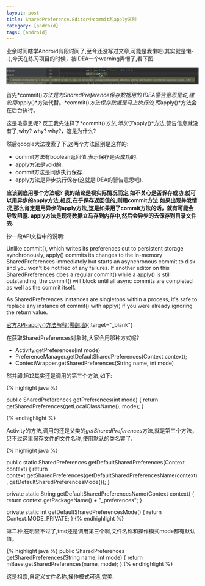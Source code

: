 ```yaml
---
layout: post
title: SharedPreference.Editor中commit和apply区别
category: [android]
tags: [android]
---
```


业余时间瞎学Android有段时间了,至今还没写过文章,可能是我懒吧(其实就是懒- -),今天在练习项目的时候，被IDEA一个warning弄懵了,看下图:

![commit-warning](/img/posts/SharedPreference-Editor-commit-warning.jpg)

<!--more-->

首先*commit()*方法是为SharedPreference保存数据用的,IDEA警告意思是说,建议用*apply()*方法代替。*commit()*方法保存数据是马上执行的,而*apply()*方法会在后台执行。

这是毛意思呢? 反正我先注释了*commit()*方法,添加了*apply()*方法,警告信息就没有了,why? why? why?，这是为什么?

然后google大法搜索了下,这两个方法区别是这样的:

* commit方法有boolean返回值,表示保存是否成功的.
* apply方法是void的.
* commit方法是同步执行保存.
* apply方法是异步执行保存(这就是IDEA的警告意思吧).

**应该到底用哪个方法呢? 我的结论是视实际情况而定,如不关心是否保存成功,就可以用异步的apply方法,相反,在乎保存返回值的,则用commit方法.如果出现并发情况,那么肯定是用异步的apply方法,这是如果用了commit方法的话，就有可能会导致阻塞.
apply方法是现将数据立马存到内存中,然后会异步的去保存到目录文件去.**

抄一段API文档中的说明:

Unlike commit(), which writes its preferences out to persistent storage synchronously, apply() commits its changes to the in-memory SharedPreferences immediately but starts an asynchronous commit to disk and you won't be notified of any failures. If another editor on this SharedPreferences does a regular commit() while a apply() is still outstanding, the commit() will block until all async commits are completed as well as the commit itself.

As SharedPreferences instances are singletons within a process, it's safe to replace any instance of commit() with apply() if you were already ignoring the return value.

[官方API-apply()方法解释(需翻墙)](http://developer.android.com/intl/zh-cn/reference/android/content/SharedPreferences.Editor.html#apply()){:target="_blank"}

在获取SharedPreferences对象时,大家会用那种方式呢?

* Activity.getPreferences(int mode)
* PreferenceManager.getDefaultSharedPreferences(Context context);
* ContextWrapper.getSharedPreferences(String name, int mode)

然并卵,1和2其实还是调用的第三个方法,如下:

{% highlight java %}

public SharedPreferences getPreferences(int mode) {
       return getSharedPreferences(getLocalClassName(), mode);
}
    
{% endhighlight %}

Activity的方法,调用的还是父类的*getSharedPreferences*方法,就是第三个方法，只不过这里保存文件的文件名称,使用默认的类名罢了.

{% highlight java %}

public static SharedPreferences getDefaultSharedPreferences(Context context) {
        return context.getSharedPreferences(getDefaultSharedPreferencesName(context),
                getDefaultSharedPreferencesMode());
}
   
private static String getDefaultSharedPreferencesName(Context context) {
        return context.getPackageName() + "_preferences";
}

private static int getDefaultSharedPreferencesMode() {
        return Context.MODE_PRIVATE;
}
{% endhighlight %}

第二种,在明显不过了,tmd还是调用第三个啊,文件名称和操作模式mode都有默认值。


{% highlight java %}
public SharedPreferences getSharedPreferences(String name, int mode) {
        return mBase.getSharedPreferences(name, mode);
}
{% endhighlight %}

这是祖宗,自定义文件名称,操作模式可选,完美.


